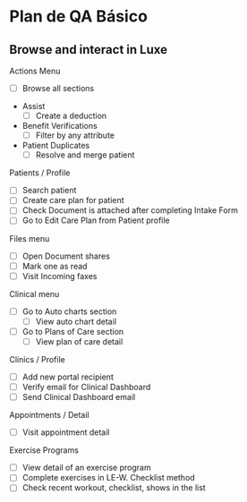 # Plan de QA Básico

## Browse and interact in Luxe

Actions Menu
- [ ] Browse all sections
- Assist
	- [ ] Create a deduction
- Benefit Verifications
	-  [ ]  Filter by any attribute
- Patient Duplicates
	- [ ] Resolve and merge patient 

Patients / Profile
- [ ] Search patient
- [ ] Create care plan for patient
- [ ] Check Document is attached after completing Intake Form
- [ ] Go to Edit Care Plan from Patient profile

Files menu
- [ ] Open Document shares
- [ ] Mark one as read
- [ ] Visit Incoming faxes

Clinical menu
- [ ] Go to Auto charts section
	- [ ] View auto chart detail
- [ ] Go to Plans of Care section
	- [ ] View plan of care detail

Clinics / Profile
- [ ] Add new portal recipient
- [ ] Verify email for Clinical Dashboard
- [ ] Send Clinical Dashboard email

Appointments / Detail
- [ ] Visit appointment detail

Exercise Programs
- [ ] View detail of an exercise program
- [ ] Complete exercises in LE-W. Checklist method
- [ ] Check recent workout, checklist, shows in the list
